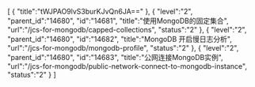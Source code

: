 [
	{
		"title":"tWJPAO9lvS3burKJvQn6JA=="
	},
	{
		"level":"2",
		"parent_id":"14680",
		"id":"14681",
		"title":"使用MongoDB的固定集合",
		"url":"/jcs-for-mongodb/capped-collections",
		"status":"2"
	},
	{
		"level":"2",
		"parent_id":"14680",
		"id":"14682",
		"title":"MongoDB 开启慢日志分析",
		"url":"/jcs-for-mongodb/mongodb-profile",
		"status":"2"
	},
	{
		"level":"2",
		"parent_id":"14680",
		"id":"14683",
		"title":"公网连接MongoDB实例",
		"url":"/jcs-for-mongodb/public-network-connect-to-mongodb-instance",
		"status":"2"
	}
]